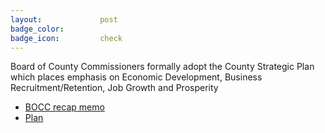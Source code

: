 ```yaml
---
layout:				post
badge_color:		
badge_icon:			check
---
```


Board of County Commissioners formally adopt the County Strategic Plan which places emphasis on Economic Development, Business Recruitment/Retention, Job Growth and Prosperity

* [BOCC recap memo](http://agenda.hillsboroughcounty.org/cache/00003/363/05-15%20Recap%20Memo.pdf)
* [Plan](http://www.hillsboroughcounty.org/index.aspx?nid=3070)
